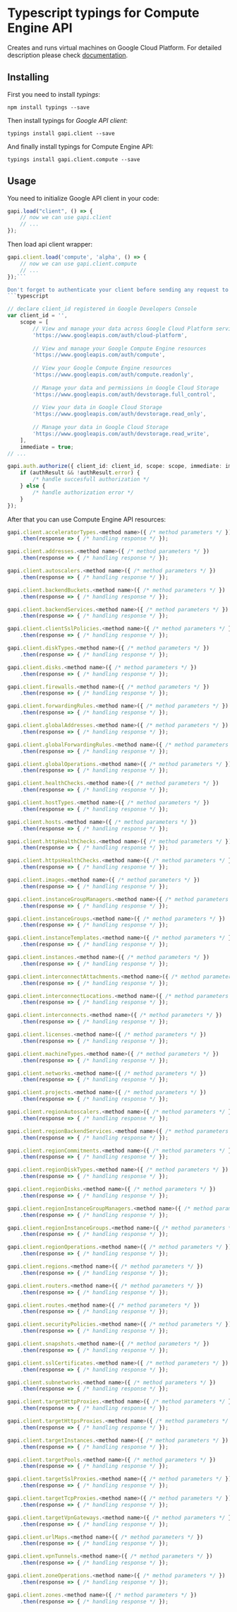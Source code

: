 # Typescript typings for Compute Engine API
Creates and runs virtual machines on Google Cloud Platform.
For detailed description please check [documentation](https://developers.google.com/compute/docs/reference/latest/).

## Installing

First you need to install *typings*:
```
npm install typings --save 
```

Then install typings for *Google API client*:
```
typings install gapi.client --save 
```

And finally install typings for Compute Engine API:
```
typings install gapi.client.compute --save 
```

## Usage

You need to initialize Google API client in your code:
```typescript
gapi.load("client", () => { 
    // now we can use gapi.client
    // ... 
});
```

Then load api client wrapper:
```typescript
gapi.client.load('compute', 'alpha', () => {
    // now we can use gapi.client.compute
    // ... 
});```

Don't forget to authenticate your client before sending any request to resources:
```typescript

// declare client_id registered in Google Developers Console
var client_id = '',
    scope = [     
        // View and manage your data across Google Cloud Platform services
        'https://www.googleapis.com/auth/cloud-platform',
    
        // View and manage your Google Compute Engine resources
        'https://www.googleapis.com/auth/compute',
    
        // View your Google Compute Engine resources
        'https://www.googleapis.com/auth/compute.readonly',
    
        // Manage your data and permissions in Google Cloud Storage
        'https://www.googleapis.com/auth/devstorage.full_control',
    
        // View your data in Google Cloud Storage
        'https://www.googleapis.com/auth/devstorage.read_only',
    
        // Manage your data in Google Cloud Storage
        'https://www.googleapis.com/auth/devstorage.read_write',
    ],
    immediate = true;
// ...

gapi.auth.authorize({ client_id: client_id, scope: scope, immediate: immediate }, authResult => {
    if (authResult && !authResult.error) {
        /* handle succesfull authorization */
    } else {
        /* handle authorization error */
    }
});            
```

After that you can use Compute Engine API resources:

```typescript
gapi.client.acceleratorTypes.<method name>({ /* method parameters */ })
    .then(response => { /* handling response */ });

gapi.client.addresses.<method name>({ /* method parameters */ })
    .then(response => { /* handling response */ });

gapi.client.autoscalers.<method name>({ /* method parameters */ })
    .then(response => { /* handling response */ });

gapi.client.backendBuckets.<method name>({ /* method parameters */ })
    .then(response => { /* handling response */ });

gapi.client.backendServices.<method name>({ /* method parameters */ })
    .then(response => { /* handling response */ });

gapi.client.clientSslPolicies.<method name>({ /* method parameters */ })
    .then(response => { /* handling response */ });

gapi.client.diskTypes.<method name>({ /* method parameters */ })
    .then(response => { /* handling response */ });

gapi.client.disks.<method name>({ /* method parameters */ })
    .then(response => { /* handling response */ });

gapi.client.firewalls.<method name>({ /* method parameters */ })
    .then(response => { /* handling response */ });

gapi.client.forwardingRules.<method name>({ /* method parameters */ })
    .then(response => { /* handling response */ });

gapi.client.globalAddresses.<method name>({ /* method parameters */ })
    .then(response => { /* handling response */ });

gapi.client.globalForwardingRules.<method name>({ /* method parameters */ })
    .then(response => { /* handling response */ });

gapi.client.globalOperations.<method name>({ /* method parameters */ })
    .then(response => { /* handling response */ });

gapi.client.healthChecks.<method name>({ /* method parameters */ })
    .then(response => { /* handling response */ });

gapi.client.hostTypes.<method name>({ /* method parameters */ })
    .then(response => { /* handling response */ });

gapi.client.hosts.<method name>({ /* method parameters */ })
    .then(response => { /* handling response */ });

gapi.client.httpHealthChecks.<method name>({ /* method parameters */ })
    .then(response => { /* handling response */ });

gapi.client.httpsHealthChecks.<method name>({ /* method parameters */ })
    .then(response => { /* handling response */ });

gapi.client.images.<method name>({ /* method parameters */ })
    .then(response => { /* handling response */ });

gapi.client.instanceGroupManagers.<method name>({ /* method parameters */ })
    .then(response => { /* handling response */ });

gapi.client.instanceGroups.<method name>({ /* method parameters */ })
    .then(response => { /* handling response */ });

gapi.client.instanceTemplates.<method name>({ /* method parameters */ })
    .then(response => { /* handling response */ });

gapi.client.instances.<method name>({ /* method parameters */ })
    .then(response => { /* handling response */ });

gapi.client.interconnectAttachments.<method name>({ /* method parameters */ })
    .then(response => { /* handling response */ });

gapi.client.interconnectLocations.<method name>({ /* method parameters */ })
    .then(response => { /* handling response */ });

gapi.client.interconnects.<method name>({ /* method parameters */ })
    .then(response => { /* handling response */ });

gapi.client.licenses.<method name>({ /* method parameters */ })
    .then(response => { /* handling response */ });

gapi.client.machineTypes.<method name>({ /* method parameters */ })
    .then(response => { /* handling response */ });

gapi.client.networks.<method name>({ /* method parameters */ })
    .then(response => { /* handling response */ });

gapi.client.projects.<method name>({ /* method parameters */ })
    .then(response => { /* handling response */ });

gapi.client.regionAutoscalers.<method name>({ /* method parameters */ })
    .then(response => { /* handling response */ });

gapi.client.regionBackendServices.<method name>({ /* method parameters */ })
    .then(response => { /* handling response */ });

gapi.client.regionCommitments.<method name>({ /* method parameters */ })
    .then(response => { /* handling response */ });

gapi.client.regionDiskTypes.<method name>({ /* method parameters */ })
    .then(response => { /* handling response */ });

gapi.client.regionDisks.<method name>({ /* method parameters */ })
    .then(response => { /* handling response */ });

gapi.client.regionInstanceGroupManagers.<method name>({ /* method parameters */ })
    .then(response => { /* handling response */ });

gapi.client.regionInstanceGroups.<method name>({ /* method parameters */ })
    .then(response => { /* handling response */ });

gapi.client.regionOperations.<method name>({ /* method parameters */ })
    .then(response => { /* handling response */ });

gapi.client.regions.<method name>({ /* method parameters */ })
    .then(response => { /* handling response */ });

gapi.client.routers.<method name>({ /* method parameters */ })
    .then(response => { /* handling response */ });

gapi.client.routes.<method name>({ /* method parameters */ })
    .then(response => { /* handling response */ });

gapi.client.securityPolicies.<method name>({ /* method parameters */ })
    .then(response => { /* handling response */ });

gapi.client.snapshots.<method name>({ /* method parameters */ })
    .then(response => { /* handling response */ });

gapi.client.sslCertificates.<method name>({ /* method parameters */ })
    .then(response => { /* handling response */ });

gapi.client.subnetworks.<method name>({ /* method parameters */ })
    .then(response => { /* handling response */ });

gapi.client.targetHttpProxies.<method name>({ /* method parameters */ })
    .then(response => { /* handling response */ });

gapi.client.targetHttpsProxies.<method name>({ /* method parameters */ })
    .then(response => { /* handling response */ });

gapi.client.targetInstances.<method name>({ /* method parameters */ })
    .then(response => { /* handling response */ });

gapi.client.targetPools.<method name>({ /* method parameters */ })
    .then(response => { /* handling response */ });

gapi.client.targetSslProxies.<method name>({ /* method parameters */ })
    .then(response => { /* handling response */ });

gapi.client.targetTcpProxies.<method name>({ /* method parameters */ })
    .then(response => { /* handling response */ });

gapi.client.targetVpnGateways.<method name>({ /* method parameters */ })
    .then(response => { /* handling response */ });

gapi.client.urlMaps.<method name>({ /* method parameters */ })
    .then(response => { /* handling response */ });

gapi.client.vpnTunnels.<method name>({ /* method parameters */ })
    .then(response => { /* handling response */ });

gapi.client.zoneOperations.<method name>({ /* method parameters */ })
    .then(response => { /* handling response */ });

gapi.client.zones.<method name>({ /* method parameters */ })
    .then(response => { /* handling response */ });
```